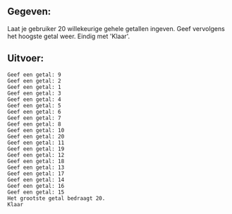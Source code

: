 ## Gegeven:
Laat je gebruiker 20 willekeurige gehele getallen ingeven. Geef vervolgens het hoogste getal weer. Eindig met 'Klaar'.


## Uitvoer: 

```
Geef een getal: 9
Geef een getal: 2
Geef een getal: 1
Geef een getal: 3
Geef een getal: 4
Geef een getal: 5
Geef een getal: 6
Geef een getal: 7
Geef een getal: 8
Geef een getal: 10
Geef een getal: 20
Geef een getal: 11
Geef een getal: 19
Geef een getal: 12
Geef een getal: 18
Geef een getal: 13
Geef een getal: 17
Geef een getal: 14
Geef een getal: 16
Geef een getal: 15
Het grootste getal bedraagt 20.
Klaar
```
